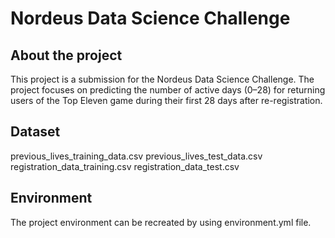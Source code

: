 # Nordeus Data Science Challenge
 
## About the project
This project is a submission for the Nordeus Data Science Challenge. The project focuses on predicting the number of active days (0–28) for returning users of the Top Eleven game during their first 28 days after re-registration.

## Dataset
previous_lives_training_data.csv
previous_lives_test_data.csv
registration_data_training.csv
registration_data_test.csv

## Environment
The project environment can be recreated by using environment.yml file.
